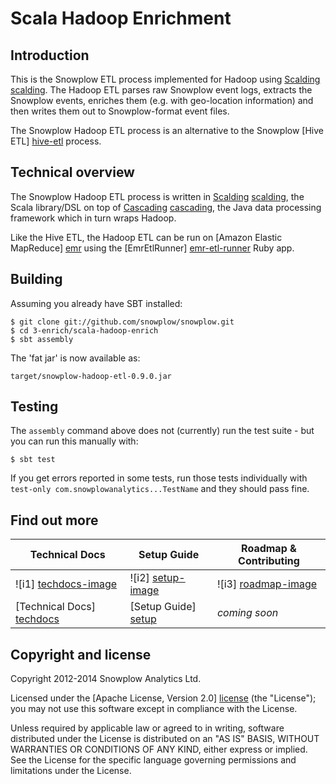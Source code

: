 # Scala Hadoop Enrichment

## Introduction

This is the Snowplow ETL process implemented for Hadoop using [Scalding] [scalding]. The Hadoop ETL parses raw Snowplow event logs, extracts the Snowplow events, enriches them (e.g. with geo-location information) and then writes them out to Snowplow-format event files.

The Snowplow Hadoop ETL process is an alternative to the Snowplow [Hive ETL] [hive-etl] process.

## Technical overview

The Snowplow Hadoop ETL process is written in [Scalding] [scalding], the Scala library/DSL on top of [Cascading] [cascading], the Java data processing framework which in turn wraps Hadoop.

Like the Hive ETL, the Hadoop ETL can be run on [Amazon Elastic MapReduce] [emr] using the [EmrEtlRunner] [emr-etl-runner] Ruby app.

## Building

Assuming you already have SBT installed:

    $ git clone git://github.com/snowplow/snowplow.git
    $ cd 3-enrich/scala-hadoop-enrich
    $ sbt assembly

The 'fat jar' is now available as:

    target/snowplow-hadoop-etl-0.9.0.jar

## Testing

The `assembly` command above does not (currently) run the test suite - but you can run this manually with:

    $ sbt test

If you get errors reported in some tests, run those tests individually with `test-only com.snowplowanalytics...TestName` and they should pass fine.

## Find out more

| Technical Docs              | Setup Guide           | Roadmap & Contributing               |         
|-----------------------------|-----------------------|--------------------------------------|
| ![i1] [techdocs-image]      | ![i2] [setup-image]   | ![i3] [roadmap-image]                |
| [Technical Docs] [techdocs] | [Setup Guide] [setup] | _coming soon_                        |

## Copyright and license

Copyright 2012-2014 Snowplow Analytics Ltd.

Licensed under the [Apache License, Version 2.0] [license] (the "License");
you may not use this software except in compliance with the License.

Unless required by applicable law or agreed to in writing, software
distributed under the License is distributed on an "AS IS" BASIS,
WITHOUT WARRANTIES OR CONDITIONS OF ANY KIND, either express or implied.
See the License for the specific language governing permissions and
limitations under the License.

[scalding]: https://github.com/twitter/scalding/
[cascading]: http://www.cascading.org/
[snowplow]: http://snowplowanalytics.com
[hive-etl]: https://github.com/snowplow/snowplow/tree/master/3-enrich/hive-etl
[emr]: http://aws.amazon.com/elasticmapreduce/
[emr-etl-runner]: https://github.com/snowplow/snowplow/tree/master/3-enrich/emr-etl-runner

[techdocs-image]: https://d3i6fms1cm1j0i.cloudfront.net/github/images/techdocs.png
[setup-image]: https://d3i6fms1cm1j0i.cloudfront.net/github/images/setup.png
[roadmap-image]: https://d3i6fms1cm1j0i.cloudfront.net/github/images/roadmap.png
[techdocs]: https://github.com/snowplow/snowplow/wiki/The-Enrichment-Process
[setup]: https://github.com/snowplow/snowplow/wiki/setting-up-EmrEtlRunner

[license]: http://www.apache.org/licenses/LICENSE-2.0
